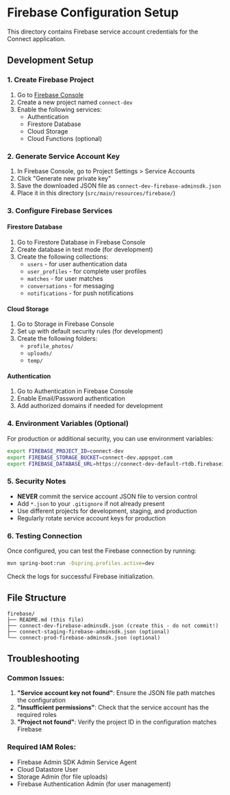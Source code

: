 # Firebase Configuration Setup

This directory contains Firebase service account credentials for the Connect application.

## Development Setup

### 1. Create Firebase Project
1. Go to [Firebase Console](https://console.firebase.google.com/)
2. Create a new project named `connect-dev`
3. Enable the following services:
   - Authentication
   - Firestore Database
   - Cloud Storage
   - Cloud Functions (optional)

### 2. Generate Service Account Key
1. In Firebase Console, go to Project Settings > Service Accounts
2. Click "Generate new private key"
3. Save the downloaded JSON file as `connect-dev-firebase-adminsdk.json`
4. Place it in this directory (`src/main/resources/firebase/`)

### 3. Configure Firebase Services

#### Firestore Database
1. Go to Firestore Database in Firebase Console
2. Create database in test mode (for development)
3. Create the following collections:
   - `users` - for user authentication data
   - `user_profiles` - for complete user profiles
   - `matches` - for user matches
   - `conversations` - for messaging
   - `notifications` - for push notifications

#### Cloud Storage
1. Go to Storage in Firebase Console
2. Set up with default security rules (for development)
3. Create the following folders:
   - `profile_photos/`
   - `uploads/`
   - `temp/`

#### Authentication
1. Go to Authentication in Firebase Console
2. Enable Email/Password authentication
3. Add authorized domains if needed for development

### 4. Environment Variables (Optional)
For production or additional security, you can use environment variables:

```bash
export FIREBASE_PROJECT_ID=connect-dev
export FIREBASE_STORAGE_BUCKET=connect-dev.appspot.com
export FIREBASE_DATABASE_URL=https://connect-dev-default-rtdb.firebaseio.com
```

### 5. Security Notes
- **NEVER** commit the service account JSON file to version control
- Add `*.json` to your `.gitignore` if not already present
- Use different projects for development, staging, and production
- Regularly rotate service account keys for production

### 6. Testing Connection
Once configured, you can test the Firebase connection by running:
```bash
mvn spring-boot:run -Dspring.profiles.active=dev
```

Check the logs for successful Firebase initialization.

## File Structure
```
firebase/
├── README.md (this file)
├── connect-dev-firebase-adminsdk.json (create this - do not commit!)
├── connect-staging-firebase-adminsdk.json (optional)
└── connect-prod-firebase-adminsdk.json (optional)
```

## Troubleshooting

### Common Issues:
1. **"Service account key not found"**: Ensure the JSON file path matches the configuration
2. **"Insufficient permissions"**: Check that the service account has the required roles
3. **"Project not found"**: Verify the project ID in the configuration matches Firebase

### Required IAM Roles:
- Firebase Admin SDK Admin Service Agent
- Cloud Datastore User
- Storage Admin (for file uploads)
- Firebase Authentication Admin (for user management)